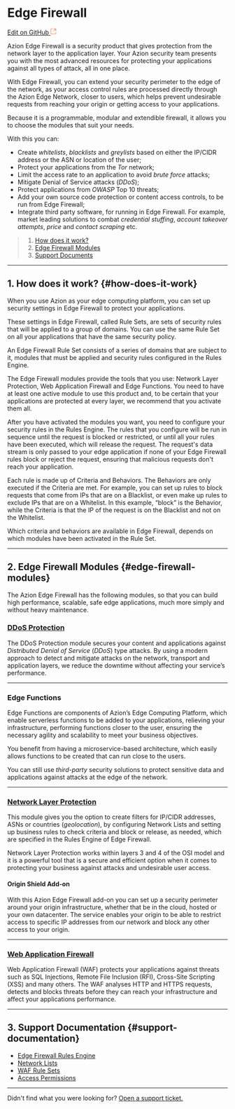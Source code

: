 # Edge **Firewall**

[Edit on GitHub <svg width="14" height="14" xmlns="http://www.w3.org/2000/svg"><g fill="none" stroke="#F3652B"><path d="M4.81.71H.672v11.43H12.1V8.001" stroke-width=".8"/><path d="M6.87.786h5.155V5.94M6.31 6.5L12.026.786"/></g></svg>](https://github.com/aziontech/docs_en/edit/master/edge-firewall/index.md)

Azion Edge Firewall is a security product that gives protection from the network layer to the application layer. Your Azion security team presents you with the most advanced resources for protecting your applications against all types of attack, all in one place.

With Edge Firewall, you can extend your security perimeter to the edge of the network, as your access control rules are processed directly through the Azion Edge Network, closer to users, which helps prevent undesirable requests from reaching your origin or getting access to your applications.

Because it is a programmable, modular and extendible firewall, it allows you to choose the modules that suit your needs.

With this you can: 

- Create *whitelists*, *blacklists* and *greylists* based on either the IP/CIDR address or the ASN or location of the user;
- Protect your applications from the *Tor* network; 
- Limit the access rate to an application to avoid *brute force* attacks;
- Mitigate Denial of Service attacks (*DDoS*);
- Protect applications from *OWASP* Top 10 threats;
- Add your own source code protection or content access controls, to be run from Edge Firewall;
- Integrate third party software, for running in Edge Firewall. For example, market leading solutions to combat *credential stuffing*, *account takeover attempts*, *price* and *contact scraping* etc.

> 1. [How does it work?](#how-does-it-work)
> 2. [Edge Firewall Modules](#edge-firewall-modules)
> 3. [Support Documents](#support-documents)

---

## 1. How does it work? {#how-does-it-work}

When you use Azion as your edge computing platform, you can set up security settings in Edge Firewall to protect your applications.

These settings in Edge Firewall, called Rule Sets, are sets of security rules that will be applied to a group of domains. You can use the same Rule Set on all your applications that have the same security policy.

An Edge Firewall Rule Set consists of a series of domains that are subject to it, modules that must be applied and security rules configured in the Rules Engine.

The Edge Firewall modules provide the tools that you use: Network Layer Protection, Web Application Firewall and Edge Functions. You need to have at least one active module to use this product and, to be certain that your applications are protected at every layer, we recommend that you activate them all.

After you have activated the modules you want, you need to configure your security rules in the Rules Engine. The rules that you configure will be run in sequence until the request is blocked or restricted, or until all your rules have been executed, which will release the request. The request's data stream is only passed to your edge application if none of your Edge Firewall rules block or reject the request, ensuring that malicious requests don't reach your application.

Each rule is made up of Criteria and Behaviors. The Behaviors are only executed if the Criteria are met. For example, you can set up rules to block requests that come from IPs that are on a Blacklist, or even make up rules to exclude IPs that are on a Whitelist. In this example, “block” is the Behavior, while the Criteria is that the IP of the request is on the Blacklist and not on the Whitelist.

Which criteria and behaviors are available in Edge Firewall, depends on which modules have been activated in the Rule Set.

---

## 2. Edge Firewall Modules {#edge-firewall-modules}

The Azion Edge Firewall has the following modules, so that you can build high performance, scalable, safe edge applications, much more simply and without heavy maintenance.

### [DDoS Protection](https://www.azion.com/en/documentation/products/ddos-protection/) 

The DDoS Protection module secures your content and applications against *Distributed Denial of Service* (*DDoS*) type attacks. By using a modern approach to detect and mitigate attacks on the network, transport and application layers, we reduce the downtime without affecting your service’s performance.

---

### Edge Functions

Edge Functions are components of Azion’s Edge Computing Platform, which enable serverless functions to be added to your applications, relieving your infrastructure, performing functions closer to the user, ensuring the necessary agility and scalability to meet your business objectives.

You benefit from having a microservice-based architecture, which easily allows functions to be created that can run close to the users.

You can still use *third-party* security solutions to protect sensitive data and applications against attacks at the edge of the network.

---

### [Network Layer Protection](https://www.azion.com/en/documentation/products/network-layer-protection/)

This module gives you the option to create filters for IP/CIDR addresses, ASNs or countries (*geolocation*), by configuring Network Lists and setting up business rules to check criteria and block or release, as needed, which are specified in the Rules Engine of Edge Firewall.

Network Layer Protection works within layers 3 and 4 of the OSI model and it is a powerful tool that is a secure and efficient option when it comes to protecting your business against attacks and undesirable user access.

####  **Origin Shield Add-on**

With this Azion Edge Firewall add-on you can set up a security perimeter around your origin infrastructure, whether that be in the cloud, hosted or your own datacenter. The service enables your origin to be able to restrict access to specific IP addresses from our network and block any other access to your origin.

---

### [Web Application Firewall](https://www.azion.com/en/documentation/products/web-application-firewall/)

Web Application Firewall (WAF) protects your applications against threats such as SQL Injections, Remote File Inclusion (RFI), Cross-Site Scripting (XSS) and many others. The WAF analyses HTTP and HTTPS requests, detects and blocks threats before they can reach your infrastructure and affect your applications performance.

---

## 3. Support Documentation {#support-documentation}

- [Edge Firewall Rules Engine](https://www.azion.com/en/documentation/products/edge-firewall/rules-engine/)
- [Network Lists](https://www.azion.com/en/documentation/products/edge-firewall/network-lists/)
- [WAF Rule Sets](https://www.azion.com/en/documentation/products/edge-firewall/waf-rule-sets/)
- [Access Permissions](https://www.azion.com/en/documentation/products/edge-firewall/access-permissions/)

---

Didn't find what you were looking for? [Open a support ticket.](https://tickets.azion.com/)
